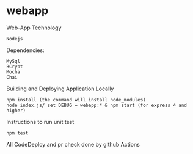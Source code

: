 # webapp


Web-App Technology

    Nodejs

Dependencies:

    MySql
    BCrypt
    Mocha
    Chai

Building and Deploying Application Locally

    npm install (the command will install node_modules)
    node index.js/ set DEBUG = webapp:* & npm start (for express 4 and higher)


Instructions to run unit test

    npm test

All CodeDeploy and pr check done by github Actions




